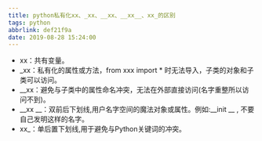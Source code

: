 ```yaml
---
title: python私有化xx、_xx、__xx、__xx__、xx_的区别
tags: python
abbrlink: def21f9a
date: 2019-08-28 15:24:00
---
```




- xx：共有变量。
- _xx：私有化的属性或方法，from xxx import * 时无法导入，子类的对象和子类可以访问。
- __xx：避免与子类中的属性命名冲突，无法在外部直接访问(名字重整所以访问不到)。
- __xx __：双前后下划线,用户名字空间的魔法对象或属性。例如:__init __ , 不要自己发明这样的名字。
- xx_：单后置下划线,用于避免与Python关键词的冲突。
